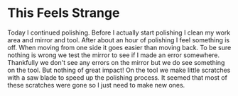 # This Feels Strange
Today I continued polishing. Before I actually start polishing I clean my work area and mirror and tool. After about an hour of polishing I feel something is off. When moving from one side it goes easier than moving back. To be sure nothing is wrong we test the mirror to see if I made an error somewhere. Thankfully we don't see any errors on the mirror but we do see something on the tool. But nothing of great impact! On the tool we make little scratches with a saw blade to speed up the polishing process. It seemed that most of these scratches were gone so I just need to make new ones.